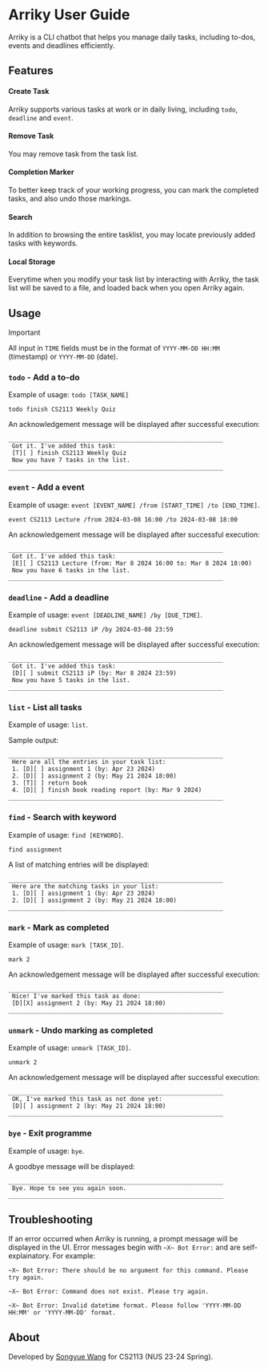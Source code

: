 # Arriky User Guide

Arriky is a CLI chatbot that helps you manage daily tasks, including to-dos, events and deadlines efficiently.

## Features

#### Create Task

Arriky supports various tasks at work or in daily living, including `todo`, `deadline` and `event`.

#### Remove Task

You may remove task from the task list.

#### Completion Marker

To better keep track of your working progress, you can mark the completed tasks, and also undo those markings.

#### Search

In addition to browsing the entire tasklist, you may locate previously added tasks with keywords.

#### Local Storage

Everytime when you modify your task list by interacting with Arriky, the task list will be saved to a file, and loaded back when you open Arriky again.

## Usage

> [!IMPORTANT]
> All input in `TIME` fields must be in the format of `YYYY-MM-DD HH:MM` (timestamp) or `YYYY-MM-DD` (date).

### `todo` - Add a to-do

Example of usage: `todo [TASK_NAME]`

```
todo finish CS2113 Weekly Quiz
```

An acknowledgement message will be displayed after successful execution:

```
____________________________________________________________
 Got it. I've added this task:
 [T][ ] finish CS2113 Weekly Quiz
 Now you have 7 tasks in the list.
____________________________________________________________
```

### `event` - Add a event

Example of usage: `event [EVENT_NAME] /from [START_TIME] /to [END_TIME]`.

```
event CS2113 Lecture /from 2024-03-08 16:00 /to 2024-03-08 18:00
```

An acknowledgement message will be displayed after successful execution:

```
____________________________________________________________
 Got it. I've added this task:
 [E][ ] CS2113 Lecture (from: Mar 8 2024 16:00 to: Mar 8 2024 18:00)
 Now you have 6 tasks in the list.
____________________________________________________________
```

### `deadline` - Add a deadline

Example of usage: `event [DEADLINE_NAME] /by [DUE_TIME]`.

```
deadline submit CS2113 iP /by 2024-03-08 23:59
```

An acknowledgement message will be displayed after successful execution:

```
____________________________________________________________
 Got it. I've added this task:
 [D][ ] submit CS2113 iP (by: Mar 8 2024 23:59)
 Now you have 5 tasks in the list.
____________________________________________________________
```

### `list` - List all tasks

Example of usage: `list`.

Sample output:

```
____________________________________________________________
 Here are all the entries in your task list:
 1. [D][ ] assignment 1 (by: Apr 23 2024)
 2. [D][ ] assignment 2 (by: May 21 2024 18:00)
 3. [T][ ] return book
 4. [D][ ] finish book reading report (by: Mar 9 2024)
____________________________________________________________
```

### `find` - Search with keyword

Example of usage: `find [KEYWORD]`.

```
find assignment
```

A list of matching entries will be displayed:

```
____________________________________________________________
 Here are the matching tasks in your list:
 1. [D][ ] assignment 1 (by: Apr 23 2024)
 2. [D][ ] assignment 2 (by: May 21 2024 18:00)
____________________________________________________________
```

### `mark` - Mark as completed

Example of usage: `mark [TASK_ID]`.

```
mark 2
```

An acknowledgement message will be displayed after successful execution:

```
____________________________________________________________
 Nice! I've marked this task as done:
 [D][X] assignment 2 (by: May 21 2024 18:00)
____________________________________________________________
```

### `unmark` - Undo marking as completed

Example of usage: `unmark [TASK_ID]`.

```
unmark 2
```

An acknowledgement message will be displayed after successful execution:

```
____________________________________________________________
 OK, I've marked this task as not done yet:
 [D][ ] assignment 2 (by: May 21 2024 18:00)
____________________________________________________________
```

### `bye` - Exit programme

Example of usage: `bye`.

A goodbye message will be displayed:

```
____________________________________________________________
 Bye. Hope to see you again soon.
____________________________________________________________
```

## Troubleshooting

If an error occurred when Arriky is running, a prompt message will be displayed in the UI. Error messages begin with `~X~ Bot Error:` and are self-explainatory. For example:

```
~X~ Bot Error: There should be no argument for this command. Please try again.
```

```
~X~ Bot Error: Command does not exist. Please try again.
```

```
~X~ Bot Error: Invalid datetime format. Please follow 'YYYY-MM-DD HH:MM' or 'YYYY-MM-DD' format.
```

## About

Developed by [Songyue Wang](https://github.com/songyuew) for CS2113 (NUS 23-24 Spring).
